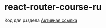 # react-router-course-ru
Код для раздела [Активная ссылка](https://maxfarseer.gitbooks.io/react-router-course-ru/content/aktivnaya_ssilka.html)
